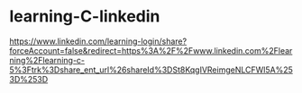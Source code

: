 # learning-C-linkedin
https://www.linkedin.com/learning-login/share?forceAccount=false&redirect=https%3A%2F%2Fwww.linkedin.com%2Flearning%2Flearning-c-5%3Ftrk%3Dshare_ent_url%26shareId%3DSt8KqgIVReimgeNLCFWl5A%253D%253D
